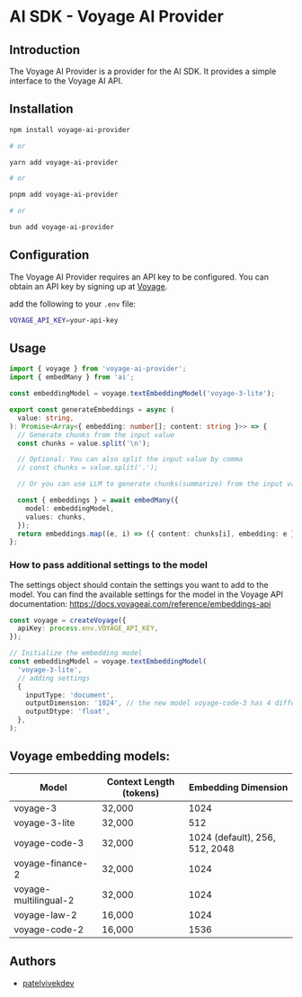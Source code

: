 # AI SDK - Voyage AI Provider

## Introduction

The Voyage AI Provider is a provider for the AI SDK. It provides a simple interface to the Voyage AI API.

## Installation

```bash
npm install voyage-ai-provider

# or

yarn add voyage-ai-provider

# or

pnpm add voyage-ai-provider

# or

bun add voyage-ai-provider
```

## Configuration

The Voyage AI Provider requires an API key to be configured. You can obtain an API key by signing up at [Voyage](https://voyageai.com).

add the following to your `.env` file:

```bash
VOYAGE_API_KEY=your-api-key
```

## Usage

```typescript
import { voyage } from 'voyage-ai-provider';
import { embedMany } from 'ai';

const embeddingModel = voyage.textEmbeddingModel('voyage-3-lite');

export const generateEmbeddings = async (
  value: string,
): Promise<Array<{ embedding: number[]; content: string }>> => {
  // Generate chunks from the input value
  const chunks = value.split('\n');

  // Optional: You can also split the input value by comma
  // const chunks = value.split('.');

  // Or you can use LLM to generate chunks(summarize) from the input value

  const { embeddings } = await embedMany({
    model: embeddingModel,
    values: chunks,
  });
  return embeddings.map((e, i) => ({ content: chunks[i], embedding: e }));
};
```

### How to pass additional settings to the model

The settings object should contain the settings you want to add to the model. You can find the available settings for the model in the Voyage API documentation: https://docs.voyageai.com/reference/embeddings-api

```typescript
const voyage = createVoyage({
  apiKey: process.env.VOYAGE_API_KEY,
});

// Initialize the embedding model
const embeddingModel = voyage.textEmbeddingModel(
  'voyage-3-lite',
  // adding settings
  {
    inputType: 'document',
    outputDimension: '1024', // the new model voyage-code-3 has 4 different output dimensions: 256, 512, 1024 (default), 2048
    outputDtype: 'float',
  },
);
```

## Voyage embedding models:

| Model                 | Context Length (tokens) | Embedding Dimension            |
| --------------------- | ----------------------- | ------------------------------ |
| voyage-3              | 32,000                  | 1024                           |
| voyage-3-lite         | 32,000                  | 512                            |
| voyage-code-3         | 32,000                  | 1024 (default), 256, 512, 2048 |
| voyage-finance-2      | 32,000                  | 1024                           |
| voyage-multilingual-2 | 32,000                  | 1024                           |
| voyage-law-2          | 16,000                  | 1024                           |
| voyage-code-2         | 16,000                  | 1536                           |

## Authors

- [patelvivekdev](https://patelvivek.dev)
